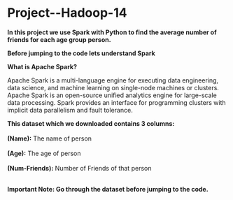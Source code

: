 # Project--Hadoop-14

<table>
  
**In this project we use Spark with Python to find the average number of friends for each age group person.**

**Before jumping to the code lets understand Spark**

**What is Apache Spark?**

Apache Spark is a multi-language engine for executing data engineering, data science, and machine learning on single-node machines or clusters.
Apache Spark is an open-source unified analytics engine for large-scale data processing. Spark provides an interface for programming clusters with implicit data parallelism and fault tolerance.

**This dataset which we downloaded contains 3 columns:** <br></br>
 **(Name):** The name of person<br></br>
 **(Age):** The age of person<br></br>
 **(Num-Friends):** Number of Friends of that person<br></br>

**Important Note: Go through the dataset before jumping to the code.**





  
</table>
